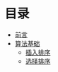 # 目录

* [前言](README.md)
* [算法基础](chapter/01/chapter1.md)
    * [插入排序](chapter/01/insertion-sort.md)
    * [选择排序](chapter/01/selection-sort.md)
